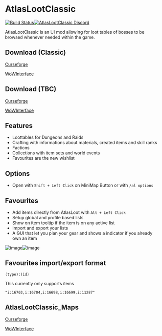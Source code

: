 # AtlasLootClassic

[![Build Status](https://github.com/Hoizame/AtlasLootClassic/workflows/CI/badge.svg)](https://github.com/Hoizame/AtlasLootClassic/actions?workflow=CI)[![AtlasLootClassic Discord](https://img.shields.io/badge/discord-atlaslootclassic-7289DA)](https://discord.gg/vMUwzPc)

AtlasLootClassic is an UI mod allowing for loot tables of bosses to be browsed whenever needed within the game.

## Download (Classic)

[Curseforge](https://www.curseforge.com/wow/addons/atlaslootclassic)

[WoWInterface](https://www.wowinterface.com/downloads/info25185-AtlasLootClassic.html)

## Download (TBC)

[Curseforge](https://www.curseforge.com/wow/addons/atlaslootclassic)

[WoWInterface](https://www.wowinterface.com/downloads/info25953-AtlasLootClassic-TBC.html)

## Features

* Loottables for Dungeons and Raids
* Crafting with informations about materials, created items and skill ranks
* Factions
* Collections with item sets and world events
* Favourites are the new wishlist

## Options

* Open with `Shift + Left Click` on MiniMap Button or with `/al options`

## Favourites

* Add items directly from AtlasLoot with `Alt + Left Click`
* Setup global and profile based lists
* Show on item tooltip if the item is on any active list
* Import and export your lists
* A GUI that let you plan your gear and shows a indicator if you already own an item

![image](https://media.forgecdn.net/attachments/260/125/atlasloot-fav-gui.png)![image](https://media.forgecdn.net/attachments/260/931/atlasloot-fav-tt.png)

## Favourites import/export format

`(type):(id)`

This currently only supports items

`"i:16703,i:16704,i:16698,i:16699,i:11287"`

## AtlasLootClassic_Maps

[Curseforge](https://www.curseforge.com/wow/addons/atlaslootclassic_maps)

[WoWInterface](https://www.wowinterface.com/downloads/info25232-AtlasLootClassic_Maps.html)
